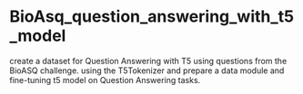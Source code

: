 # BioAsq_question_answering_with_t5_model
create a dataset for Question Answering with T5 using questions from the BioASQ challenge. using the T5Tokenizer and prepare a data module and fine-tuning t5 model on Question Answering tasks.
